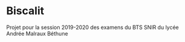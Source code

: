 # Biscalit
Projet pour la session 2019-2020 des examens du BTS SNIR du lycée Andrée Malraux Béthune
